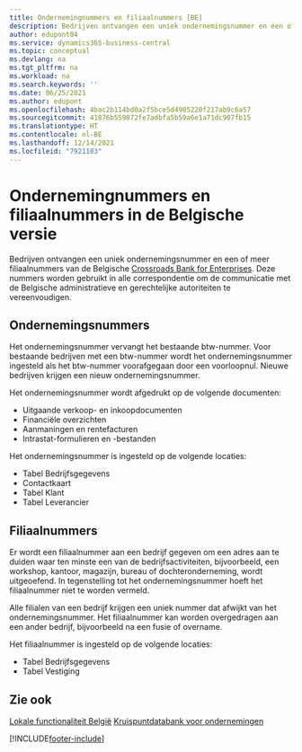 ```yaml
---
title: Ondernemingnummers en filiaalnummers [BE]
description: Bedrijven ontvangen een uniek ondernemingsnummer en een of meer filiaalnummers van de Belgische Kruispuntbank van Ondernemingen.
author: edupont04
ms.service: dynamics365-business-central
ms.topic: conceptual
ms.devlang: na
ms.tgt_pltfrm: na
ms.workload: na
ms.search.keywords: ''
ms.date: 06/25/2021
ms.author: edupont
ms.openlocfilehash: 4bac2b114bd0a2f5bce5d4905220f217ab9c6a57
ms.sourcegitcommit: 41876b559872fe7adbfa5b59a6e1a71dc907fb15
ms.translationtype: HT
ms.contentlocale: nl-BE
ms.lasthandoff: 12/14/2021
ms.locfileid: "7921103"
---
```

# <a name="enterprise-numbers-and-branch-numbers-in-the-belgian-version"></a>Ondernemingnummers en filiaalnummers in de Belgische versie

Bedrijven ontvangen een uniek ondernemingsnummer en een of meer filiaalnummers van de Belgische [Crossroads Bank for Enterprises](https://crossroadsbankenterprises.com/). Deze nummers worden gebruikt in alle correspondentie om de communicatie met de Belgische administratieve en gerechtelijke autoriteiten te vereenvoudigen.  

## <a name="enterprise-numbers"></a>Ondernemingsnummers

Het ondernemingsnummer vervangt het bestaande btw-nummer. Voor bestaande bedrijven met een btw-nummer wordt het ondernemingsnummer ingesteld als het btw-nummer voorafgegaan door een voorloopnul. Nieuwe bedrijven krijgen een nieuw ondernemingsnummer.  

Het ondernemingsnummer wordt afgedrukt op de volgende documenten:  

- Uitgaande verkoop- en inkoopdocumenten  
- Financiële overzichten  
- Aanmaningen en rentefacturen  
- Intrastat-formulieren en -bestanden  

Het ondernemingsnummer is ingesteld op de volgende locaties:  

- Tabel Bedrijfsgegevens  
- Contactkaart  
- Tabel Klant  
- Tabel Leverancier  

## <a name="branch-numbers"></a>Filiaalnummers

Er wordt een filiaalnummer aan een bedrijf gegeven om een adres aan te duiden waar ten minste een van de bedrijfsactiviteiten, bijvoorbeeld, een workshop, kantoor, magazijn, bureau of dochteronderneming, wordt uitgeoefend. In tegenstelling tot het ondernemingsnummer hoeft het filiaalnummer niet te worden vermeld.  

Alle filialen van een bedrijf krijgen een uniek nummer dat afwijkt van het ondernemingsnummer. Het filiaalnummer kan worden overgedragen aan een ander bedrijf, bijvoorbeeld na een fusie of overname.  

Het filiaalnummer is ingesteld op de volgende locaties:  

- Tabel Bedrijfsgegevens  
- Tabel Vestiging  

## <a name="see-also"></a>Zie ook

[Lokale functionaliteit België](belgium-local-functionality.md)
[Kruispuntdatabank voor ondernemingen](https://kruispuntdatabank.be/)  

[!INCLUDE[footer-include](../../includes/footer-banner.md)]